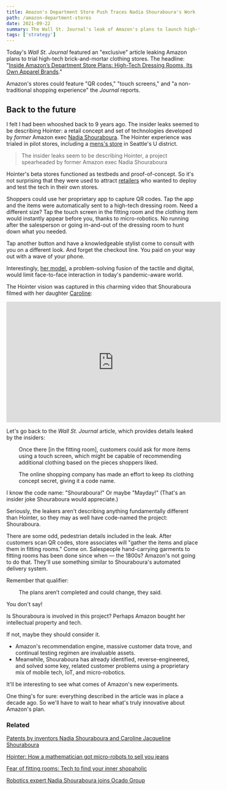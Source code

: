 ```yaml
---
title: Amazon's Department Store Push Traces Nadia Shouraboura's Work
path: /amazon-department-stores
date: 2021-09-22
summary: The Wall St. Journal's leak of Amazon's plans to launch high-tech apparel stores calls to mind Nadia Shouraboura's work.
tags: ['strategy']
---
```


Today's <em>Wall St. Journal</em> featured an "exclusive" article leaking Amazon plans to trial high-tech brick-and-mortar clothing stores. The headline: "<a href="https://www.wsj.com/articles/inside-amazons-department-store-plans-high-tech-dressing-rooms-its-own-apparel-brands-11632303002" target="blank">Inside Amazon’s Department Store Plans: High-Tech Dressing Rooms, Its Own Apparel Brands</a>." 

Amazon's stores could feature "QR codes," "touch screens," and "a non-traditional shopping experience" the <em>Journal</em> reports.

## Back to the future 

I felt I had been whooshed back to 9 years ago. The insider leaks seemed to be describing Hointer: a retail concept and set of technologies developed by <em>former</em> Amazon exec <a href="https://www.linkedin.com/in/nadiashouraboura/" target="blank">Nadia Shouraboura</a>. The Hointer experience was trialed in pilot stores, including a <a href="https://www.geekwire.com/2012/hointer-robot-jeans-clothing-apparel-store-startup/" target="blank">mens's store</a> in Seattle's U district.

> The insider leaks seem to be describing Hointer, a project spearheaded by former Amazon exec Nadia Shouraboura 

Hointer's beta stores functioned as testbeds and proof-of-concept. So it's not surprising that they were used to attract <a href="https://digital.hbs.edu/platform-rctom/submission/how-macys-and-technology-fit-well-together/" target="blank">retailers</a> who wanted to deploy and test the tech in their own stores.

Shoppers could use her proprietary app to capture QR codes. Tap the app and the items were automatically sent to a high-tech dressing room. Need a different size? Tap the touch screen in the fitting room and the clothing item would instantly appear before you, thanks to micro-robotics. No running after the salesperson or going in-and-out of the dressing room to hunt down what you needed. 

Tap another button and have a knowledgeable stylist come to consult with you on a different look. And forget the checkout line. You paid on your way out with a wave of your phone. 

Interestingly, <a href="https://www.youtube.com/watch?v=O_G8m4FLk6g" target="blank">her model</a>, a problem-solving fusion of the tactile and digital, would limit face-to-face interaction in today's pandemic-aware world.

The Hointer vision was captured in this charming video that Shouraboura filmed with her daughter <a href="https://www.linkedin.com/in/caroline-shouraboura-527a9693/" target="blank">Caroline</a>: 

<iframe width="560" height="315" src="https://www.youtube.com/embed/Hq9ZIW79_18" title="YouTube video player" frameborder="0" allow="accelerometer; autoplay; clipboard-write; encrypted-media; gyroscope; picture-in-picture" allowfullscreen></iframe>

Let's go back to the <em>Wall St. Journal</em> article, which provides details leaked by the insiders: 

<div style="padding-left: 2.3em;><p>One idea that has been tested is for customers to scan QR codes of items they want to try on by using a smartphone app . . . </a></divp

<div style="padding-left: 2.3em;><p>Once there [in the fitting room], customers could ask for more items using a touch screen, which might be capable of recommending additional clothing based on the pieces shoppers liked.</p></div>

<div style="padding-left: 2.3em;><p>. . .  Robots or other forms of automation could eventually be deployed in the stores, one of the people said.</p></div>

The article continues: 

<div style="padding-left: 2.3em;><p>The online shopping company has made an effort to keep its clothing concept secret, giving it a code name. </p></div>

I know the code name: "Shouraboura!" Or maybe "Mayday!" (That's an insider joke Shouraboura would appreciate.) 

Seriously, the leakers aren't describing anything fundamentally different than Hointer, so they may as well have code-named the project: Shouraboura. 

There are some odd, pedestrian details included in the leak. After customers scan QR codes, store associates will "gather the items and place them in fitting rooms." Come on. Salespeople hand-carrying garments to fitting rooms has been done since when — the 1800s? Amazon's not going to do that. They'll use something similar to Shouraboura's automated delivery system.

Remember that qualifier:

<div style="padding-left: 2.3em;><p>Robots or other forms of automation could eventually be deployed in the stores, one of the people said.</p></div>

<div style="padding-left: 2.3em;><p>The plans aren’t completed and could change, they said.</p></div>

You don't say!

Is Shouraboura is involved in this project? Perhaps Amazon bought her intellectual property and tech. 

If not, maybe they should consider it. 

* Amazon's recommendation engine, massive customer data trove, and continual testing regimen are invaluable assets. 
* Meanwhile, Shouraboura has already identified, reverse-engineered, and solved some key, related customer problems using a proprietary mix of mobile tech, IoT, and micro-robotics.

It'll be interesting to see what comes of Amazon's new experiments.

One thing's for sure: everything described in the article was in place a decade ago. So we'll have to wait to hear what's truly innovative about Amazon's plan.


### Related

<a href="https://patents.justia.com/inventor/nadia-shouraboura" target="blank">Patents by inventors Nadia Shouraboura and Caroline Jacqueline Shouraboura</a>

<a href="https://www.smh.com.au/business/companies/hointer-how-a-mathematician-got-microrobots-to-sell-you-jeans-20140722-zvqel.html" target="blank">Hointer: How a mathematician got micro-robots to sell you jeans</a>

<a href="https://www.bbc.com/news/business-22342626" target="blank">Fear of fitting rooms: Tech to find your inner shopaholic</a>

<a href="https://retailtechinnovationhub.com/home/2021/8/24/robotics-expert-nadia-shouraboura-joins-ocado-group" target="blank">Robotics expert Nadia Shouraboura joins Ocado Group</a>
